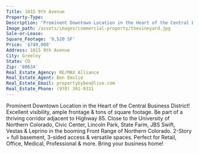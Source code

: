 ```yaml
---
Title: 1015 9th Avenue
Property-Type:
Description: 'Prominent Downtown Location in the Heart of the Central Business District! Excellent visibility, ample frontage & tons of square footage.'
Image_path: /assets/images/commercial-property/thevineyard.jpg
Sale-or-Lease:
Square_Footage: '9,520 SF'
Price: '$749,000'
Address: 1015 9th Avenue
City: Greeley
State: CO
Zip: '80634'
Real_Estate_Agency: RE/MAX Alliance
Real_Estate_Agent: Ben Emslie
Real_Estate_Email: propertybyben@live.com
Real_Estate_Phone: (970) 391-9331
---
```



Prominent Downtown Location in the Heart of the Central Business District! Excellent visibility, ample frontage & tons of square footage. Be part of a thriving corridor adjacent to Highway 85. Close to the University of Northern Colorado, Civic Center, Lincoln Park, State Farm, JBS Swift, Vestas & Leprino in the booming Front Range of Northern Colorado. 2-Story + full basement, 3-sided access & versatile spaces. Perfect for Retail, Office, Medical, Professional & more. Bring your business home!